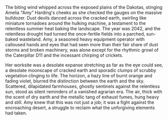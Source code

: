 The biting wind whipped across the exposed plains of the Dakotas, stinging Amelia "Amy"  Harding's cheeks as she checked the gauges on the massive bulldozer.  Dust devils danced across the cracked earth, swirling like miniature tornadoes around the hulking machine, a testament to the relentless summer heat baking the landscape.  The year was 2042, and the relentless drought had turned the once-fertile fields into a parched, sun-baked wasteland. Amy, a seasoned heavy equipment operator with calloused hands and eyes that had seen more than their fair share of dust storms and broken machinery, was alone except for the rhythmic growl of the Caterpillar D11 and the incessant chirping of crickets.

Her worksite was a desolate expanse stretching as far as the eye could see, a desolate moonscape of cracked earth and sporadic clumps of scrubby vegetation clinging to life.  The horizon, a hazy line of burnt orange and fading violet, blurred the distinction between the earth and the sky.  Scattered, dilapidated farmhouses, ghostly sentinels against the relentless sun, stood as silent reminders of a vanished agrarian era. The air, thick with the scent of dry earth and the metallic tang of exhaust fumes, hung heavy and still.  Amy knew that this was not just a job; it was a fight against the encroaching desert, a struggle to reclaim what the unforgiving elements had taken.
